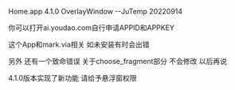 Home.app 4.1.0 OverlayWindow
  --JuTemp 20220914

你可以打开ai.youdao.com自行申请APPID和APPKEY

这个App和mark.via相关 如未安装有时会出错

另外 还有一个致命错误 关于choose_fragment部分
不会修改 以后再说

4.1.0版本实现了新功能 请给予悬浮窗权限

